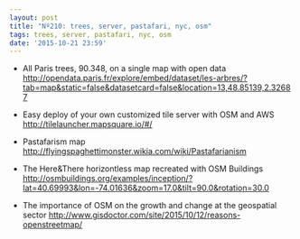 ```yaml
---
layout: post
title: "Nº210: trees, server, pastafari, nyc, osm"
tags: trees, server, pastafari, nyc, osm
date: '2015-10-21 23:59'
---
```


* All Paris trees, 90.348, on a single map with open data
  http://opendata.paris.fr/explore/embed/dataset/les-arbres/?tab=map&static=false&datasetcard=false&location=13,48.85139,2.32687

* Easy deploy of your own customized tile server with OSM and AWS
  http://tilelauncher.mapsquare.io/#/

* Pastafarism map
  http://flyingspaghettimonster.wikia.com/wiki/Pastafarianism

* The Here&There horizontless map recreated with OSM Buildings 
  http://osmbuildings.org/examples/inception/?lat=40.69993&lon=-74.01636&zoom=17.0&tilt=90.0&rotation=30.0

* The importance of OSM on the growth and change at the geospatial sector
  http://www.gisdoctor.com/site/2015/10/12/reasons-openstreetmap/

